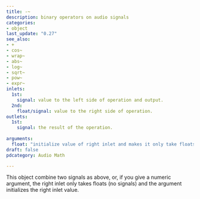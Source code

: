 ```yaml
---
title: -~
description: binary operators on audio signals
categories:
- object
last_update: "0.27"
see_also:
- +
- cos~
- wrap~
- abs~
- log~
- sqrt~
- pow~
- expr~
inlets:
  1st:
    signal: value to the left side of operation and output.
  2nd:
    float/signal: value to the right side of operation.
outlets:
  1st:
    signal: the result of the operation.
  
arguments:
  float: "initialize value of right inlet and makes it only take floats instead of signals (default 0)."
draft: false
pdcategory: Audio Math

---
```


This object combine two signals as above, or, if you give a numeric argument, the right inlet only takes floats (no signals) and the argument initializes the right inlet value.
